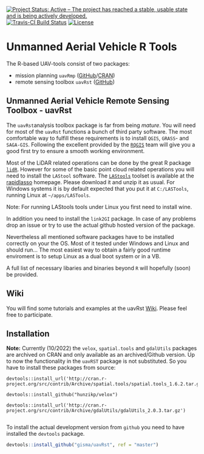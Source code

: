 [![Project Status: Active – The project has reached a stable, usable state and is being actively developed.](http://www.repostatus.org/badges/latest/active.svg)](http://www.repostatus.org/#active) 
[![Travis-CI Build Status](https://travis-ci.org/gisma/uavRst.svg?branch=master)](https://travis-ci.org/gisma/uavRst)
[![License](https://img.shields.io/badge/license-GPL%20%28%3E=%203%29-lightgrey.svg?style=flat)](http://www.gnu.org/licenses/gpl-3.0.html)

# Unmanned Aerial Vehicle R  Tools

The R-based UAV-tools consist of two packages:

  * mission planning ```uavRmp``` ([GitHub](https://gisma.github.io/uavRmp/)/[CRAN](https://CRAN.R-project.org/package=uavRmp))
  * remote sensing toolbox ```uavRst```   ([GitHub](https://gisma.github.io/uavRst/))


## Unmanned Aerial Vehicle Remote Sensing Toolbox - uavRst

The `uavRst`analysis toolbox package is far from being *mature*. You will need for most of the `uavRst`  functions a bunch of third party software. The most comfortable way to fulfill these requirements is to install `QGIS`, `GRASS`- and `SAGA-GIS`. Following the excellent provided by the  [`RQGIS`](https://CRAN.R-project.org/package=RQGIS) team will give you a good first try to ensure a smooth working environment.

 Most of the LiDAR related operations can be done by the great R package [`lidR`](https://CRAN.R-project.org/package=lidR). However for some of the basic point cloud related operations you will need to install the `LAStool` software. The [`LAStools`](http://lastools.org/download/LAStools.zip)  toolset is available at the [rapidlasso](https://rapidlasso.com/lastools/) homepage. Please download it and unzip it as usual. For Windows systems it is by default expected that you put it  at `C:/LASTools`, running  Linux at `~/apps/LASTools`. 
 
Note: For running LAStools tools under Linux you first need to install wine.

In addition you need to install the  `link2GI` package. 
In case of any problems drop an issue or try to use the actual github hosted version of the package. 

Nevertheless all mentioned software packages have to be installed correctly on your the OS. Most of it tested under Windows and Linux and should run... The most easiest way to obtain a fairly good runtime enviroment is to setup Linux as a dual boot system or in a VB. 

A full list of necessary libaries and binaries beyond ```R``` will hopefully (soon) be provided.

## Wiki
You will find some tutorials and examples at the uavRst [Wiki](https://github.com/gisma/uavRst/wiki). Please feel free to participate.


## Installation

**Note:** Currently (10/2022)  the `velox`, `spatial.tools` and `gdalUtils` packages are archived on CRAN and only available as an archived/Github version. Up to now the functionality in the `uavRST` package is not substituted. So you have to install these packages from source:

```
devtools::install_url('http://cran.r-project.org/src/contrib/Archive/spatial.tools/spatial.tools_1.6.2.tar.gz')

devtools::install_github("hunzikp/velox")

devtools::install_url('http://cran.r-project.org/src/contrib/Archive/gdalUtils/gdalUtils_2.0.3.tar.gz')


```



To install the actual development version from ```github```  you need to have installed the ```devtools``` package.

```R
devtools::install_github("gisma/uavRst", ref = "master")
```
